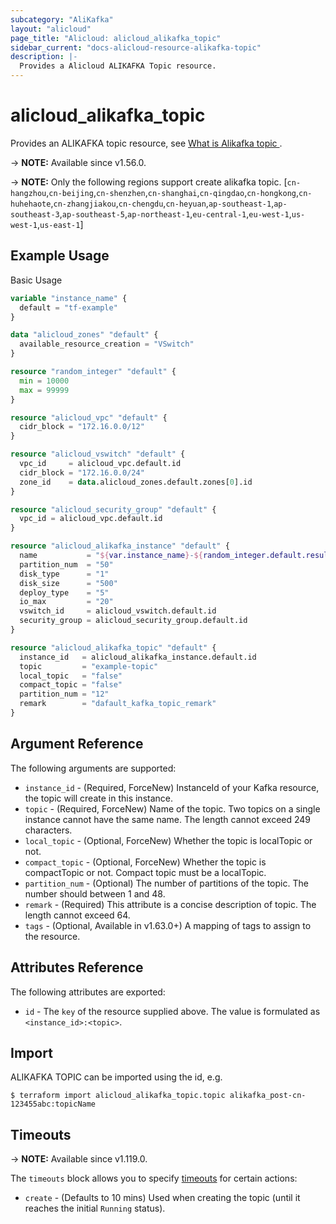 ```yaml
---
subcategory: "AliKafka"
layout: "alicloud"
page_title: "Alicloud: alicloud_alikafka_topic"
sidebar_current: "docs-alicloud-resource-alikafka-topic"
description: |-
  Provides a Alicloud ALIKAFKA Topic resource.
---
```


# alicloud_alikafka_topic

Provides an ALIKAFKA topic resource, see [What is Alikafka topic ](https://www.alibabacloud.com/help/en/message-queue-for-apache-kafka/latest/api-alikafka-2019-09-16-createtopic).

-> **NOTE:** Available since v1.56.0.

-> **NOTE:**  Only the following regions support create alikafka topic.
[`cn-hangzhou`,`cn-beijing`,`cn-shenzhen`,`cn-shanghai`,`cn-qingdao`,`cn-hongkong`,`cn-huhehaote`,`cn-zhangjiakou`,`cn-chengdu`,`cn-heyuan`,`ap-southeast-1`,`ap-southeast-3`,`ap-southeast-5`,`ap-northeast-1`,`eu-central-1`,`eu-west-1`,`us-west-1`,`us-east-1`]

## Example Usage

Basic Usage

```terraform
variable "instance_name" {
  default = "tf-example"
}

data "alicloud_zones" "default" {
  available_resource_creation = "VSwitch"
}

resource "random_integer" "default" {
  min = 10000
  max = 99999
}

resource "alicloud_vpc" "default" {
  cidr_block = "172.16.0.0/12"
}

resource "alicloud_vswitch" "default" {
  vpc_id     = alicloud_vpc.default.id
  cidr_block = "172.16.0.0/24"
  zone_id    = data.alicloud_zones.default.zones[0].id
}

resource "alicloud_security_group" "default" {
  vpc_id = alicloud_vpc.default.id
}

resource "alicloud_alikafka_instance" "default" {
  name           = "${var.instance_name}-${random_integer.default.result}"
  partition_num  = "50"
  disk_type      = "1"
  disk_size      = "500"
  deploy_type    = "5"
  io_max         = "20"
  vswitch_id     = alicloud_vswitch.default.id
  security_group = alicloud_security_group.default.id
}

resource "alicloud_alikafka_topic" "default" {
  instance_id   = alicloud_alikafka_instance.default.id
  topic         = "example-topic"
  local_topic   = "false"
  compact_topic = "false"
  partition_num = "12"
  remark        = "dafault_kafka_topic_remark"
}
```

## Argument Reference

The following arguments are supported:

* `instance_id` - (Required, ForceNew) InstanceId of your Kafka resource, the topic will create in this instance.
* `topic` - (Required, ForceNew) Name of the topic. Two topics on a single instance cannot have the same name. The length cannot exceed 249 characters.
* `local_topic` - (Optional, ForceNew) Whether the topic is localTopic or not.
* `compact_topic` - (Optional, ForceNew) Whether the topic is compactTopic or not. Compact topic must be a localTopic.
* `partition_num` - (Optional) The number of partitions of the topic. The number should between 1 and 48.
* `remark` - (Required) This attribute is a concise description of topic. The length cannot exceed 64.
* `tags` - (Optional, Available in v1.63.0+) A mapping of tags to assign to the resource.

## Attributes Reference

The following attributes are exported:

* `id` - The `key` of the resource supplied above. The value is formulated as `<instance_id>:<topic>`.

## Import

ALIKAFKA TOPIC can be imported using the id, e.g.

```shell
$ terraform import alicloud_alikafka_topic.topic alikafka_post-cn-123455abc:topicName
```

## Timeouts

-> **NOTE:** Available since v1.119.0.

The `timeouts` block allows you to specify [timeouts](https://www.terraform.io/docs/configuration-0-11/resources.html#timeouts) for certain actions:

* `create` - (Defaults to 10 mins) Used when creating the topic (until it reaches the initial `Running` status). 
